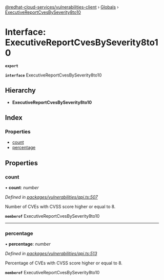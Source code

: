 [@redhat-cloud-services/vulnerabilities-client](../README.md) › [Globals](../globals.md) › [ExecutiveReportCvesBySeverity8to10](executivereportcvesbyseverity8to10.md)

# Interface: ExecutiveReportCvesBySeverity8to10

**`export`** 

**`interface`** ExecutiveReportCvesBySeverity8to10

## Hierarchy

* **ExecutiveReportCvesBySeverity8to10**

## Index

### Properties

* [count](executivereportcvesbyseverity8to10.md#count)
* [percentage](executivereportcvesbyseverity8to10.md#percentage)

## Properties

###  count

• **count**: *number*

*Defined in [packages/vulnerabilities/api.ts:507](https://github.com/RedHatInsights/javascript-clients/blob/master/packages/vulnerabilities/api.ts#L507)*

Number of CVEs with CVSS score higher or equal to 8.

**`memberof`** ExecutiveReportCvesBySeverity8to10

___

###  percentage

• **percentage**: *number*

*Defined in [packages/vulnerabilities/api.ts:513](https://github.com/RedHatInsights/javascript-clients/blob/master/packages/vulnerabilities/api.ts#L513)*

Percentage of CVEs with CVSS score higher or equal to 8.

**`memberof`** ExecutiveReportCvesBySeverity8to10
